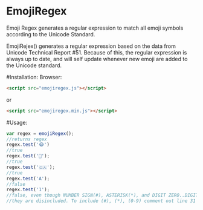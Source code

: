 # EmojiRegex
Emoji Regex generates a regular expression to match all emoji symbols according to the Unicode Standard.

EmojiRejex() generates a regular expression based on the data from Unicode Technical Report #51. Because of this, the regular expression is always up to date, and will self update whenever new emoji are added to the Unicode standard.

#Installation:
Browser:

```html
<script src="emojiregex.js"></script>
```
or 
```html
<script src="emojiregex.min.js"></script>
```

#Usage:
  ```js
var regex = emojiRegex();
//returns regex
regex.test('😂')
//true
regex.test('💩');
//true
regex.test('🇨🇦');
//true
regex.test('A');
//false
regex.test('1');
//false, even though NUMBER SIGN(#), ASTERISK(*), and DIGIT ZERO..DIGIT NINE(0-9) are part of the standard,
//they are disincluded. To include (#), (*), (0-9) comment out line 31 of emojiregex.js
```
